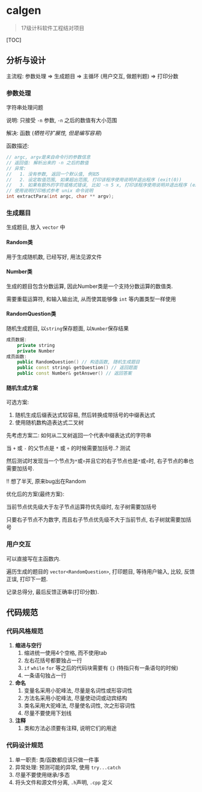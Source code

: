 # calgen

> 17级计科软件工程结对项目

[TOC]

## 分析与设计


主流程: 参数处理 => 生成题目 => 主循环 (用户交互, 做题判题) => 打印分数

### 参数处理

字符串处理问题

说明: 只接受 `-n` 参数, `-n` 之后的数值有大小范围

解决: 函数 (*牺牲可扩展性, 但是编写容易*)

函数描述:

```C++
// argc, argv是来自命令行的参数信息
// 返回值: 解析出来的 -n 之后的数值
// 异常: 
//   1. 没有参数, 返回一个默认值, 例如5
//   2. 设定取值范围, 如果超出范围, 打印该程序使用说明并退出程序 (exit(0))
//	 3. 如果有额外的字符或格式错误, 比如 -n 5 x, 打印该程序使用说明并退出程序 (exit(0))
// 使用说明打印格式参考 unix 命令说明
int extractPara(int argc, char ** argv);
```

### 生成题目

生成题目, 放入 `vector` 中

#### Random类

用于生成随机数, 已经写好, 用法见源文件

#### Number类

生成的题目包含分数运算, 因此Number类是一个支持分数运算的数值类.

需要重载运算符, 和输入输出流, 从而使其能够像 `int` 等内置类型一样使用

#### RandomQuestion类

随机生成题目, 以`string`保存题面, 以`Number`保存结果

```C++
成员数据:
	private string
    private Number
成员函数:
	public RandomQuestion() // 构造函数, 随机生成题目
    public const string& getQuestion() // 返回题面
    public const Number& getAnswer() // 返回答案
```

#### 随机生成方案

可选方案: 

1. 随机生成后缀表达式较容易, 然后转换成带括号的中缀表达式
2. 使用随机数构造表达式二叉树

先考虑方案二: 如何从二叉树返回一个代表中缀表达式的字符串

当 `+` 或 `-` 的父节点是 `*` 或 `÷` 的时候需要加括号..? 测试

然后测试时发现当一个节点为`*`或`÷`并且它的右子节点也是`*`或`÷`时, 右子节点的串也需要加括号.

!! 想了半天, 原来bug出在Random

优化后的方案(最终方案):

当前节点优先级大于左子节点运算符优先级时, 左子树需要加括号

只要右子节点不为数字, 而且右子节点优先级不大于当前节点, 右子树就需要加括号

### 用户交互

可以直接写在主函数内.

遍历生成的题目的 `vector<RandomQuestion>`, 打印题目, 等待用户输入, 比较, 反馈正误, 打印下一题.

记录总得分, 最后反馈正确率(打印分数).

## 代码规范

### 代码风格规范

1. **缩进与空行**
   1. 缩进统一使用4个空格, 而不使用tab
   2. 左右花括号都要独占一行
   3. `if`  `while`  `for` 等之后的代码块需要有 `{}` (特指只有一条语句的时候)
   4. 一条语句独占一行
2. **命名**
   1. 变量名采用小驼峰法, 尽量是名词性或形容词性
   2. 方法名采用小驼峰法, 尽量使动词或动宾结构
   3. 类名采用大驼峰法, 尽量使名词性, 次之形容词性
   4. 尽量不要使用下划线
3. **注释**
   1. 类和方法必须要有注释, 说明它们的用途

### 代码设计规范

1. 单一职责: 类/函数都应该只做一件事
2. 异常处理: 预测可能的异常, 使用 `try...catch`
3. 尽量不要使用继承/多态
4. 将头文件和源文件分离, `.h`声明, `.cpp` 定义

